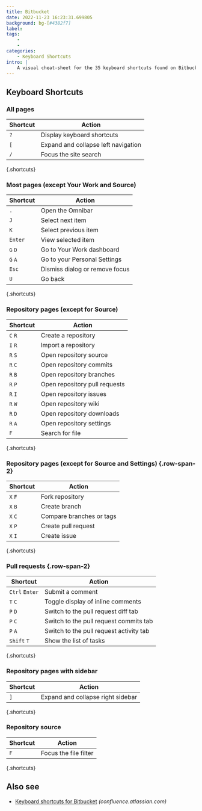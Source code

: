 ```yaml
---
title: Bitbucket
date: 2022-11-23 16:23:31.699805
background: bg-[#4382f7]
label: 
tags: 
    - 
    - 
categories:
    - Keyboard Shortcuts
intro: |
    A visual cheat-sheet for the 35 keyboard shortcuts found on Bitbucket
---
```




Keyboard Shortcuts
------------------



### All pages

Shortcut | Action
---|---
`?`  | Display keyboard shortcuts
`[`  | Expand and collapse left navigation
`/`  | Focus the site search
{.shortcuts}


### Most pages (except Your Work and Source)

Shortcut | Action
---|---
`.`  | Open the Omnibar
`J`  | Select next item
`K`  | Select previous item
`Enter`  | View selected item
`G` `D`  | Go to Your Work dashboard
`G` `A`  | Go to your Personal Settings
`Esc`  | Dismiss dialog or remove focus
`U`  | Go back
{.shortcuts}



### Repository pages (except for Source)

Shortcut | Action
---|---
`C` `R`  | Create a repository
`I` `R`  | Import a repository
`R` `S`  | Open repository source
`R` `C`  | Open repository commits
`R` `B`  | Open repository branches
`R` `P`  | Open repository pull requests
`R` `I`  | Open repository issues
`R` `W`  | Open repository wiki
`R` `D`  | Open repository downloads
`R` `A`  | Open repository settings
`F`  | Search for file
{.shortcuts}


### Repository pages (except for Source and Settings) {.row-span-2}

Shortcut | Action
---|---
`X` `F`  | Fork repository
`X` `B`  | Create branch
`X` `C`  | Compare branches or tags
`X` `P`  | Create pull request
`X` `I`  | Create issue
{.shortcuts}


### Pull requests {.row-span-2}

Shortcut | Action
---|---
`Ctrl` `Enter`  | Submit a comment
`T` `C`  | Toggle display of inline comments
`P` `D`  | Switch to the pull request diff tab
`P` `C`  | Switch to the pull request commits tab
`P` `A`  | Switch to the pull request activity tab
`Shift` `T`  | Show the list of tasks
{.shortcuts}



### Repository pages with sidebar

Shortcut | Action
---|---
`]`  | Expand and collapse right sidebar
{.shortcuts}


### Repository source

Shortcut | Action
---|---
`F`  | Focus the file filter
{.shortcuts}



Also see
--------
- [Keyboard shortcuts for Bitbucket](https://confluence.atlassian.com/bitbucket/keyboard-shortcuts-269980511.html) _(confluence.atlassian.com)_
